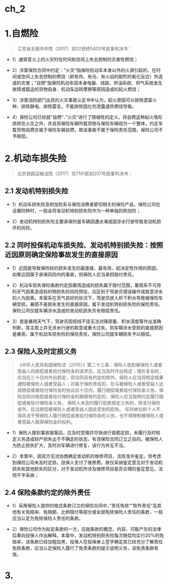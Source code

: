 # ch_2

# 1.自燃险
> 江苏省无锡市中院（2017）苏02民终5402号民事判决书：

- 1）通常意义上的火灾时在时间和空间上失去控制的灾害性燃烧；

- 2）涉案保险合同中约定：”火灾“指保险机动车本身以外的火源引起的、在时间或空间上失去控制的燃烧（即有热、有光、有火焰的剧烈的氧化反应）所造成的灾害；”自燃“指保险机动车因本身电器、线路、供油系统、供气系统发生故障或载运的货物自身、机动车运转摩擦等原因造成的起火燃烧；

- 3）涉案消防部门出具的火灾事故认定书中认为，起火原因可以排除遗留火种、排除静电、排除雷击，不能排除固化剂泄露遇热燃烧导致。

- 4）保险公司已经就”自燃“、”火灾“进行了限缩性的定义，将自燃这种起火情形排除在火灾之外，并且将保险车辆所载货物与保险车辆视为一个整体，约定车载货物自燃亦属于保险车辆自燃，故该事故不属于保险责任范围，保险公司不予赔偿。

# 2.机动车损失险
> 北京铁路运输法院（2017）京7101民初207号民事判决书：
## 2.1 发动机特别损失险
- 1）机动车损失险及附加险系与保险消费者密切相关的保险产品，保险公司在设置险种时，一般会将发动机特别损失险作为一种单独的附加险；

- 2）发动机特别损失险主要承保的是车辆因遭水淹或因涉水行驶导致发动机损坏的风险。

## 2.2 同时投保机动车损失险、发动机特别损失险：按照近因原则确定保险事故发生的直接原因
- 1）近因是导致保险标的损失发生的最直接、最有效、起决定性作用的原因。如果近因属于承保风险内的事故，则保险人应当承担赔付责任。

- 2）机动车损失保险条款约定因暴雨造成的损失属于赔付范围，暴雨系不可控的天气因素造成标的物损失的风险预估，应区别于驾驶员错误操作或故意涉水的人为因素。本案系在天气良好的状况下，驾驶员驶入桥下积水导致被保险车辆受损，暴雨不是损失发生的直接原因，属于发动机特别损失险的保险责任。保险公司仅就车辆涉水造成的发动机损失负有赔偿责任。

- 3）若是暴雨天气下，驾驶员因视线不佳无法对降雨量、积水深度等作出准确判断，其主观上并无涉水行驶的故意或重大过失，则车辆涉水受损的直接原因是暴雨，属于机动车损失险的保险责任，保险公司就车辆损失予以赔偿。

## 2.3 保险人及时定损义务
> 《中华人民共和国保险法（2015）》第二十三条：保险人收到被保险人或者受益人的赔偿或者给付保险金的请求后，应当及时作出核定；情形复杂的，应当在三十日内作出核定，但合同另有约定的除外。保险人应当将核定结果通知被保险人或者受益人；对属于保险责任的，在与被保险人或者受益人达成赔偿或者给付保险金的协议后十日内，履行赔偿或者给付保险金义务。保险合同对赔偿或者给付保险金的期限有约定的，保险人应当按照约定履行赔偿或者给付保险金义务。 
保险人未及时履行前款规定义务的，除支付保险金外，应当赔偿被保险人或者受益人因此受到的损失。 
任何单位和个人不得非法干预保险人履行赔偿或者给付保险金的义务，也不得限制被保险人或者受益人取得保险金的权利。

- 1）保险人接到事故报案后，应及时受理并尽快进行查勘定损，未履行及时核定义务造成财产损失出于不确定的状态，有违保险合同订立之目的。被保险人为防止损失扩大，及时对车辆进行修复，该行为并无不当。

- 2）本案中，因双方无法协商确定发动机的维修项目，法院准许鉴定。但考虑到保险公司未及时定损、投保人支付了维修费。故仅采纳鉴定意见对于发动机损失和其他损失的区分，对于发动机所涉及维修项目是否合理的鉴定意见，法院不予采纳；

## 2.4 保险条款约定的除外责任
- 1）采用保险人提供的格式条款订立的保险合同中，”责任免除“”除外责任“及其他有关免赔率、免赔额、比例赔付等部分或全部免除保险人责任的条款，一般应当认定为免除保险人责任的条款。

- 2）保险公司作为拟定条款的一方，应就条款的概念、内容、可能产生的法律后果向投保人作出解释。本案中，发动机特别损失险每次赔偿均实行20%的免赔率，该条款已经加粗加黑，投保人在投保单上签字确定其已经充分了解责任免除条款，应当认定保险人履行了免责条款的提示说明义务，该免责条款有效。

# 3.















